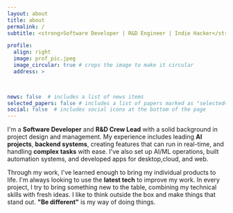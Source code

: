 ```yaml
---
layout: about
title: about
permalink: /
subtitle: <strong>Software Developer | R&D Engineer | Indie Hacker</strong>

profile:
  align: right
  image: prof_pic.jpeg
  image_circular: true # crops the image to make it circular
  address: >

  

news: false  # includes a list of news items
selected_papers: false # includes a list of papers marked as "selected={true}"
social: false  # includes social icons at the bottom of the page
---
```


<!-- Write your biography here. Tell the world about yourself. Link to your favorite [subreddit](http://reddit.com). You can put a picture in, too. The code is already in, just name your picture `prof_pic.jpg` and put it in the `img/` folder.

Put your address / P.O. box / other info right below your picture. You can also disable any these elements by editing `profile` property of the YAML header of your `_pages/about.md`. Edit `_bibliography/papers.bib` and Jekyll will render your [publications page](/al-folio/publications/) automatically.

Link to your social media connections, too. This theme is set up to use [Font Awesome icons](http://fortawesome.github.io/Font-Awesome/) and [Academicons](h  ttps://jpswalsh.github.io/academicons/), like the ones below. Add your Facebook, Twitter, LinkedIn, Google Scholar, or just disable all of them. -->


I'm a **Software Developer** and **R&D Crew Lead** with a solid background in project design and management. My experience includes
leading **AI projects**, **backend systems**, creating features that can run in real-time, and handling **complex tasks** with ease. 
I've also set up AI/ML operations, built automation systems, and developed apps for desktop,cloud, and web. 

Through my work, I've learned enough to bring my individual products to life. I'm always looking
to use the **latest tech** to improve my work. In every project, I try to bring something new to the table, combining
my technical skills with fresh ideas. I like to think outside the box and make things that stand out. **"Be different"** is
my way of doing things.